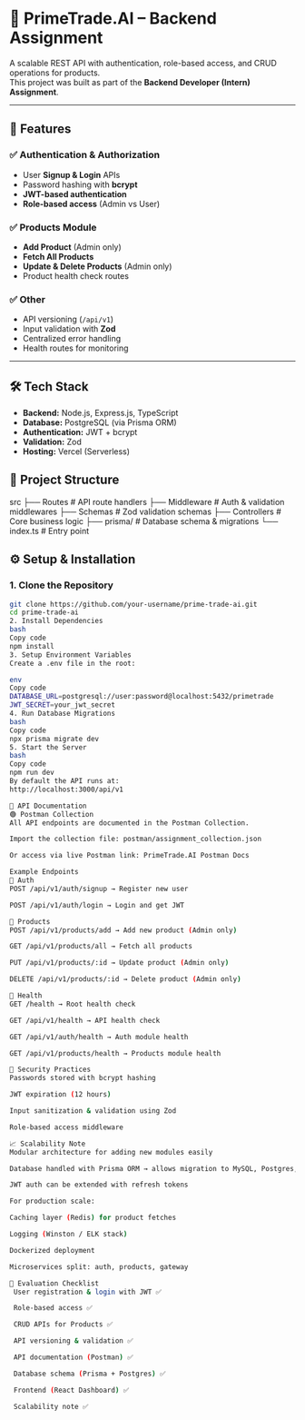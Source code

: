 # 🚀 PrimeTrade.AI – Backend Assignment

A scalable REST API with authentication, role-based access, and CRUD operations for products.  
This project was built as part of the **Backend Developer (Intern) Assignment**.

---

## 📌 Features

### ✅ Authentication & Authorization
- User **Signup & Login** APIs
- Password hashing with **bcrypt**
- **JWT-based authentication**
- **Role-based access** (Admin vs User)

### ✅ Products Module
- **Add Product** (Admin only)
- **Fetch All Products**
- **Update & Delete Products** (Admin only)
- Product health check routes

### ✅ Other
- API versioning (`/api/v1`)
- Input validation with **Zod**
- Centralized error handling
- Health routes for monitoring

---

## 🛠️ Tech Stack
- **Backend:** Node.js, Express.js, TypeScript
- **Database:** PostgreSQL (via Prisma ORM)
- **Authentication:** JWT + bcrypt
- **Validation:** Zod
- **Hosting:** Vercel (Serverless)

## 📂 Project Structure

src
├── Routes        # API route handlers
├── Middleware    # Auth & validation middlewares
├── Schemas       # Zod validation schemas
├── Controllers   # Core business logic
├── prisma/       # Database schema & migrations
└── index.ts      # Entry point

## ⚙️ Setup & Installation

### 1. Clone the Repository
```bash
git clone https://github.com/your-username/prime-trade-ai.git
cd prime-trade-ai
2. Install Dependencies
bash
Copy code
npm install
3. Setup Environment Variables
Create a .env file in the root:

env
Copy code
DATABASE_URL=postgresql://user:password@localhost:5432/primetrade
JWT_SECRET=your_jwt_secret
4. Run Database Migrations
bash
Copy code
npx prisma migrate dev
5. Start the Server
bash
Copy code
npm run dev
By default the API runs at:
http://localhost:3000/api/v1

📖 API Documentation
🟢 Postman Collection
All API endpoints are documented in the Postman Collection.

Import the collection file: postman/assignment_collection.json

Or access via live Postman link: PrimeTrade.AI Postman Docs

Example Endpoints
🔹 Auth
POST /api/v1/auth/signup → Register new user

POST /api/v1/auth/login → Login and get JWT

🔹 Products
POST /api/v1/products/add → Add new product (Admin only)

GET /api/v1/products/all → Fetch all products

PUT /api/v1/products/:id → Update product (Admin only)

DELETE /api/v1/products/:id → Delete product (Admin only)

🔹 Health
GET /health → Root health check

GET /api/v1/health → API health check

GET /api/v1/auth/health → Auth module health

GET /api/v1/products/health → Products module health

🔐 Security Practices
Passwords stored with bcrypt hashing

JWT expiration (12 hours)

Input sanitization & validation using Zod

Role-based access middleware

📈 Scalability Note
Modular architecture for adding new modules easily

Database handled with Prisma ORM → allows migration to MySQL, Postgres, or MongoDB

JWT auth can be extended with refresh tokens

For production scale:

Caching layer (Redis) for product fetches

Logging (Winston / ELK stack)

Dockerized deployment

Microservices split: auth, products, gateway

🎯 Evaluation Checklist
 User registration & login with JWT ✅

 Role-based access ✅

 CRUD APIs for Products ✅

 API versioning & validation ✅

 API documentation (Postman) ✅

 Database schema (Prisma + Postgres) ✅

 Frontend (React Dashboard) ✅

 Scalability note ✅

